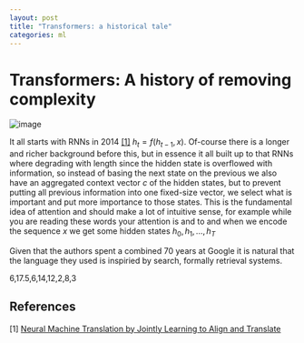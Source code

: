 ```yaml
---
layout: post
title: "Transformers: a historical tale"
categories: ml
---
```


# Transformers: A history of removing complexity
![image](https://github.com/fiskrt/minima/assets/43207511/94be79bd-de02-4f6f-91c3-48530583f10e)

It all starts with RNNs in 2014 [[1]](#1) $h_t=f(h_{t-1}, x)$. Of-course there is a longer and richer background before this, but in essence it all built up to that RNNs where degrading with length since the hidden state is overflowed with information, so instead of basing the next state on the previous we also have an aggregated context vector $c$ of the hidden states, but to prevent putting all previous information into one fixed-size vector, we select what is important and put more importance to those states. This is the fundamental idea of attention and should make a lot of intuitive sense, for example while you are reading these words your attention is  and to  and when we encode the sequence $x$ we get some hidden states $h_0, h_1, \ldots, h_T$


Given that the authors spent a combined 70 years at Google it is natural that the language they used is inspiried by search, formally retrieval systems. 

6,17.5,6,14,12,2,8,3

## References
<a id="1">[1]</a> 
[Neural Machine Translation by Jointly Learning to Align and Translate](https://arxiv.org/abs/1409.0473)
